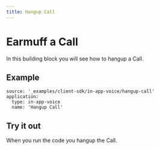 ```yaml
---
title: Hangup Call
---
```


# Earmuff a Call

In this building block you will see how to hangup a Call.

## Example

```building_blocks
source: '_examples/client-sdk/in-app-voice/hangup-call'
application:
  type: in-app-voice
  name: 'Hangup Call'
```

## Try it out

When you run the code you hangup the Call.
